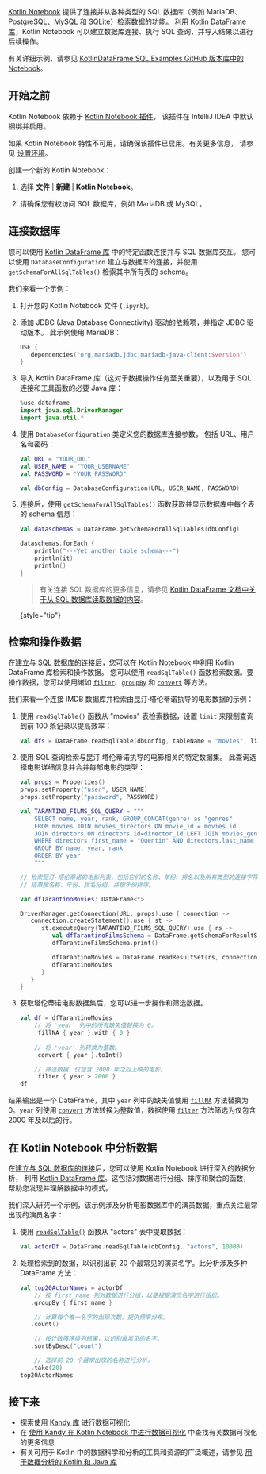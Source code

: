 [//]: # (title: 连接并从数据库检索数据)

[Kotlin Notebook](kotlin-notebook-overview.md) 提供了连接并从各种类型的 SQL 数据库（例如 MariaDB、PostgreSQL、MySQL 和 SQLite）检索数据的功能。
利用 [Kotlin DataFrame 库](https://kotlin.github.io/dataframe/home.html)，Kotlin Notebook 可以建立数据库连接、执行 SQL 查询，并导入结果以进行后续操作。

有关详细示例，请参见 [KotlinDataFrame SQL Examples GitHub 版本库中的 Notebook](https://github.com/zaleslaw/KotlinDataFrame-SQL-Examples/blob/master/notebooks/imdb.ipynb)。

## 开始之前

Kotlin Notebook 依赖于 [Kotlin Notebook 插件](https://plugins.jetbrains.com/plugin/16340-kotlin-notebook)，
该插件在 IntelliJ IDEA 中默认捆绑并启用。

如果 Kotlin Notebook 特性不可用，请确保该插件已启用。有关更多信息，
请参见 [设置环境](kotlin-notebook-set-up-env.md)。

创建一个新的 Kotlin Notebook：

1. 选择 **文件** | **新建** | **Kotlin Notebook**。

2. 请确保您有权访问 SQL 数据库，例如 MariaDB 或 MySQL。

## 连接数据库

您可以使用 [Kotlin DataFrame 库](https://kotlin.github.io/dataframe/home.html) 中的特定函数连接并与 SQL 数据库交互。
您可以使用 `DatabaseConfiguration` 建立与数据库的连接，并使用 `getSchemaForAllSqlTables()` 检索其中所有表的 schema。

我们来看一个示例：

1. 打开您的 Kotlin Notebook 文件 (`.ipynb`)。
2. 添加 JDBC (Java Database Connectivity) 驱动的依赖项，并指定 JDBC 驱动版本。
此示例使用 MariaDB：

   ```kotlin
   USE {
      dependencies("org.mariadb.jdbc:mariadb-java-client:$version")
   }
   ```

3. 导入 Kotlin DataFrame 库（这对于数据操作任务至关重要），以及用于 SQL 连接和工具函数的必要 Java 库：

   ```kotlin
   %use dataframe
   import java.sql.DriverManager
   import java.util.*
   ```

4. 使用 `DatabaseConfiguration` 类定义您的数据库连接参数，
包括 URL、用户名和密码：

   ```kotlin
   val URL = "YOUR_URL"
   val USER_NAME = "YOUR_USERNAME"
   val PASSWORD = "YOUR_PASSWORD"
   
   val dbConfig = DatabaseConfiguration(URL, USER_NAME, PASSWORD)
   ```

5. 连接后，使用 `getSchemaForAllSqlTables()` 函数获取并显示数据库中每个表的 schema 信息：

   ```kotlin
   val dataschemas = DataFrame.getSchemaForAllSqlTables(dbConfig)
   
   dataschemas.forEach { 
       println("---Yet another table schema---")
       println(it)
       println()
   }
   ```

   > 有关连接 SQL 数据库的更多信息，请参见 [Kotlin DataFrame 文档中关于从 SQL 数据库读取数据的内容](https://kotlin.github.io/dataframe/readsqldatabases.html)。
   > 
   {style="tip"}

## 检索和操作数据

在[建立与 SQL 数据库的连接](#connect-to-database)后，您可以在 Kotlin Notebook 中利用 Kotlin DataFrame 库检索和操作数据。
您可以使用 `readSqlTable()` 函数检索数据。要操作数据，您可以使用诸如 [`filter`](https://kotlin.github.io/dataframe/filter.html)、[`groupBy`](https://kotlin.github.io/dataframe/groupby.html)
和 [`convert`](https://kotlin.github.io/dataframe/convert.html) 等方法。

我们来看一个连接 IMDB 数据库并检索由昆汀·塔伦蒂诺执导的电影数据的示例：

1. 使用 `readSqlTable()` 函数从 "movies" 表检索数据，设置 `limit`
来限制查询到前 100 条记录以提高效率：

   ```kotlin
   val dfs = DataFrame.readSqlTable(dbConfig, tableName = "movies", limit = 100)
   ```

2. 使用 SQL 查询检索与昆汀·塔伦蒂诺执导的电影相关的特定数据集。
此查询选择电影详细信息并合并每部电影的类型：

   ```kotlin
   val props = Properties()
   props.setProperty("user", USER_NAME)
   props.setProperty("password", PASSWORD)
   
   val TARANTINO_FILMS_SQL_QUERY = """
       SELECT name, year, rank, GROUP_CONCAT(genre) as "genres"
       FROM movies JOIN movies_directors ON movie_id = movies.id
       JOIN directors ON directors.id=director_id LEFT JOIN movies_genres ON movies.id = movies_genres.movie_id
       WHERE directors.first_name = "Quentin" AND directors.last_name = "Tarantino"
       GROUP BY name, year, rank
       ORDER BY year
       """
   
   // 检索昆汀·塔伦蒂诺的电影列表，包括它们的名称、年份、排名以及所有类型的连接字符串。
   // 结果按名称、年份、排名分组，并按年份排序。
   
   var dfTarantinoMovies: DataFrame<*>
   
   DriverManager.getConnection(URL, props).use { connection ->
      connection.createStatement().use { st ->
         st.executeQuery(TARANTINO_FILMS_SQL_QUERY).use { rs ->
            val dfTarantinoFilmsSchema = DataFrame.getSchemaForResultSet(rs, connection)
            dfTarantinoFilmsSchema.print()
   
            dfTarantinoMovies = DataFrame.readResultSet(rs, connection)
            dfTarantinoMovies
         }
      }
   }
   ```

3. 获取塔伦蒂诺电影数据集后，您可以进一步操作和筛选数据。

   ```kotlin
   val df = dfTarantinoMovies
       // 将 'year' 列中的所有缺失值替换为 0。
       .fillNA { year }.with { 0 }
       
       // 将 'year' 列转换为整数。
       .convert { year }.toInt()
   
       // 筛选数据，仅包含 2000 年之后上映的电影。
       .filter { year > 2000 }
   df
   ```

结果输出是一个 DataFrame，其中 `year` 列中的缺失值使用
[`fillNA`](https://kotlin.github.io/dataframe/fill.html#fillna) 方法替换为 0。`year` 列使用
[`convert`](https://kotlin.github.io/dataframe/convert.html) 方法转换为整数值，数据使用
[`filter`](https://kotlin.github.io/dataframe/filter.html) 方法筛选为仅包含 2000 年及以后的行。

## 在 Kotlin Notebook 中分析数据

在[建立与 SQL 数据库的连接](#connect-to-database)后，您可以使用 Kotlin Notebook 进行深入的数据分析，
利用 [Kotlin DataFrame 库](https://kotlin.github.io/dataframe/home.html)。这包括对数据进行分组、排序和聚合的函数，
帮助您发现并理解数据中的模式。

我们深入研究一个示例，该示例涉及分析电影数据库中的演员数据，重点关注最常出现的演员名字：

1. 使用 [`readSqlTable()`](https://kotlin.github.io/dataframe/readsqldatabases.html#reading-specific-tables) 函数从 "actors" 表中提取数据：

   ```kotlin
   val actorDf = DataFrame.readSqlTable(dbConfig, "actors", 10000)
   ```

2. 处理检索到的数据，以识别出前 20 个最常见的演员名字。此分析涉及多种 DataFrame 方法：

   ```kotlin
   val top20ActorNames = actorDf
       // 按 first_name 列对数据进行分组，以便根据演员名字进行组织。
      .groupBy { first_name }
   
       // 计算每个唯一名字的出现次数，提供频率分布。
      .count()
   
       // 按计数降序排列结果，以识别最常见的名字。
      .sortByDesc("count")
   
       // 选择前 20 个最常出现的名称进行分析。
      .take(20)
   top20ActorNames
   ```

## 接下来

* 探索使用 [Kandy 库](https://kotlin.github.io/kandy/examples.html) 进行数据可视化
* 在 [使用 Kandy 在 Kotlin Notebook 中进行数据可视化](data-analysis-visualization.md) 中查找有关数据可视化的更多信息
* 有关可用于 Kotlin 中的数据科学和分析的工具和资源的广泛概述，请参见 [用于数据分析的 Kotlin 和 Java 库](data-analysis-libraries.md)